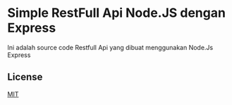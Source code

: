 # Simple RestFull Api Node.JS dengan Express

Ini adalah source code Restfull Api yang dibuat menggunakan Node.Js Express

## License
[MIT](https://choosealicense.com/licenses/mit/)
